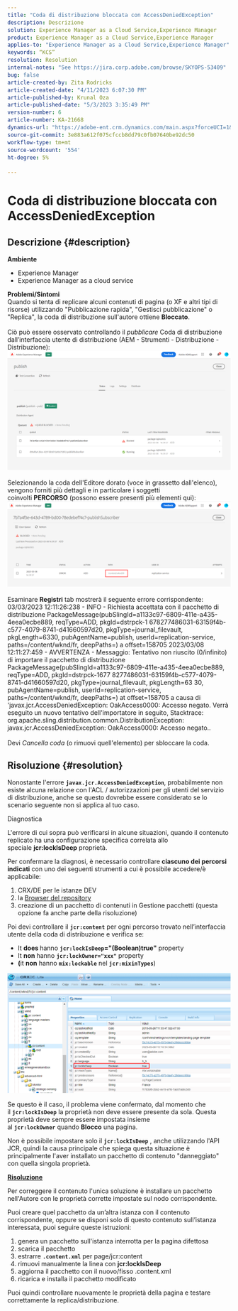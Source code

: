 ```yaml
---
title: "Coda di distribuzione bloccata con AccessDeniedException"
description: Descrizione
solution: Experience Manager as a Cloud Service,Experience Manager
product: Experience Manager as a Cloud Service,Experience Manager
applies-to: "Experience Manager as a Cloud Service,Experience Manager"
keywords: “KCS”
resolution: Resolution
internal-notes: "See https://jira.corp.adobe.com/browse/SKYOPS-53409"
bug: false
article-created-by: Zita Rodricks
article-created-date: "4/11/2023 6:07:30 PM"
article-published-by: Krunal Oza
article-published-date: "5/3/2023 3:35:49 PM"
version-number: 6
article-number: KA-21668
dynamics-url: "https://adobe-ent.crm.dynamics.com/main.aspx?forceUCI=1&pagetype=entityrecord&etn=knowledgearticle&id=0e63beb4-93d8-ed11-a7c7-6045bd006079"
source-git-commit: 3e883a612f075cfccb8dd79c0fb07640be92dc50
workflow-type: tm+mt
source-wordcount: '554'
ht-degree: 5%

---
```


# Coda di distribuzione bloccata con AccessDeniedException

## Descrizione {#description}

<b>Ambiente</b>
- Experience Manager
- Experience Manager as a cloud service



<b>Problemi/Sintomi</b><br>Quando si tenta di replicare alcuni contenuti di pagina (o XF e altri tipi di risorse) utilizzando &quot;Pubblicazione rapida&quot;, &quot;Gestisci pubblicazione&quot; o &quot;Replica&quot;, la coda di distribuzione sull&#39;autore ottiene <b>Bloccato</b>.<br> <br>Ciò può essere osservato controllando il *pubblicare* Coda di distribuzione dall’interfaccia utente di distribuzione (AEM - Strumenti - Distribuzione - Distribuzione):<br>![](assets/___1863beb4-93d8-ed11-a7c7-6045bd006079___.png)<br> <br>Selezionando la coda dell&#39;Editore dorato (voce in grassetto dall&#39;elenco), vengono forniti più dettagli e in particolare i soggetti coinvolti <b>PERCORSO</b> (possono essere presenti più elementi qui):<br>![](assets/___2363beb4-93d8-ed11-a7c7-6045bd006079___.png)<br> <br>Esaminare <b>Registri</b> tab mostrerà il seguente errore corrispondente:<br>03/03/2023 12:11:26:238 - INFO - Richiesta accettata con il pacchetto di distribuzione PackageMessage(pubSlingId=a1133c97-6809-411e-a435-4eea0ecbe889, reqType=ADD, pkgId=dstrpck-1 678277486031-63159f4b-c577-4079-8741-d41660597d20, pkgType=journal_filevault, pkgLength=6330, pubAgentName=publish, userId=replication-service, paths=/content/wknd/fr, deepPaths=) a offset=158705 2023/03/08 12:11:27:459 - AVVERTENZA - Messaggio: Tentativo non riuscito (0/infinito) di importare il pacchetto di distribuzione PackageMessage(pubSlingId=a1133c97-6809-411e-a435-4eea0ecbe889, reqType=ADD, pkgId=dstrpck-1677 8277486031-63159f4b-c577-4079-8741-d41660597d20, pkgType=journal_filevault, pkgLength=63 30, pubAgentName=publish, userId=replication-service, paths=/content/wknd/fr, deepPaths=) at offset=158705 a causa di &#39;javax.jcr.AccessDeniedException: OakAccess0000: Accesso negato. Verrà eseguito un nuovo tentativo dell&#39;importatore in seguito, Stacktrace: org.apache.sling.distribution.common.DistributionException: javax.jcr.AccessDeniedException: OakAccess0000: Accesso negato..<br> <br>Devi *Cancella coda* (o rimuovi quell&#39;elemento) per sbloccare la coda.

## Risoluzione {#resolution}


Nonostante l&#39;errore <b>`javax.jcr.AccessDeniedException`</b>, probabilmente non esiste alcuna relazione con l&#39;ACL / autorizzazioni per gli utenti del servizio di distribuzione, anche se questo dovrebbe essere considerato se lo scenario seguente non si applica al tuo caso.



Diagnostica

L&#39;errore di cui sopra può verificarsi in alcune situazioni, quando il contenuto replicato ha una configurazione specifica correlata allo speciale <b>jcr:lockIsDeep</b> proprietà.

Per confermare la diagnosi, è necessario controllare <b>ciascuno dei percorsi indicati</b> con uno dei seguenti strumenti a cui è possibile accedere/è applicabile:

1. CRX/DE per le istanze DEV
2. la [Browser del repository](https://experienceleague.adobe.com/docs/experience-manager-cloud-service/content/implementing/developer-tools/repository-browser.html?lang=it)
3. creazione di un pacchetto di contenuti in Gestione pacchetti (questa opzione fa anche parte della risoluzione)


Poi devi controllare il <b>`jcr:content`</b> per ogni percorso trovato nell’interfaccia utente della coda di distribuzione e verifica se:

- It <b>does </b>hanno <b>`jcr:lockIsDeep`=&quot;(Boolean)true&quot;</b> property
- It <b>non </b>hanno <b>`jcr:lockOwner="xxx"`</b> property
- <b>(</b>it <b>non</b> hanno <b>`mix:lockable`</b> nel <b>`jcr:mixinTypes`</b>)


![](assets/e5fb7aa2-d8bd-ed11-83ff-6045bd0065b6.png)

Se questo è il caso, il problema viene confermato, dal momento che il <b>`jcr:lockIsDeep`</b> la proprietà non deve essere presente da sola. Questa proprietà deve sempre essere impostata insieme al <b>`jcr:lockOwner`</b> quando <b>Blocco</b> una pagina.

Non è possibile impostare solo il <b>`jcr:lockIsDeep`</b> , anche utilizzando l&#39;API JCR, quindi la causa principale che spiega questa situazione è principalmente l&#39;aver installato un pacchetto di contenuto &quot;danneggiato&quot; con quella singola proprietà.



<u><b>Risoluzione</b></u>

Per correggere il contenuto l&#39;unica soluzione è installare un pacchetto nell&#39;Autore con le proprietà corrette impostate sul nodo corrispondente.

Puoi creare quel pacchetto da un’altra istanza con il contenuto corrispondente, oppure se disponi solo di questo contenuto sull’istanza interessata, puoi seguire queste istruzioni:

1. genera un pacchetto sull&#39;istanza interrotta per la pagina difettosa
2. scarica il pacchetto
3. estrarre <b>`.content.xml`</b> per page/jcr:content
4. rimuovi manualmente la linea con <b>jcr:lockIsDeep</b>
5. aggiorna il pacchetto con il nuovo/fisso .content.xml
6. ricarica e installa il pacchetto modificato


Puoi quindi controllare nuovamente le proprietà della pagina e testare correttamente la replica/distribuzione.
